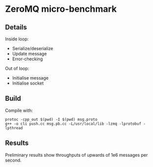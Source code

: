 # ZeroMQ micro-benchmark

## Details

Inside loop:
* Serialize/deserialize
* Update message
* Error-checking

Out of loop:
* Initialise message
* Initialise socket

## Build

Compile with:
```
protoc -cpp_out $(pwd) -I $(pwd) msg.proto
g++ -o cli push.cc msg.pb.cc -L/usr/local/lib -lzmq -lprotobuf -lpthread
```

## Results

Preliminary results show throughputs of upwards of 1e6 messages per second.
